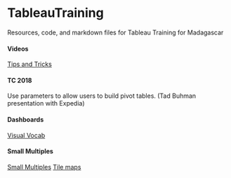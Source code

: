 # TableauTraining
Resources, code, and markdown files for Tableau Training for Madagascar

#### Videos
[Tips and Tricks](https://www.youtube.com/watch?v=CAZ3IAJEuCI)

#### TC 2018
Use parameters to allow users to build pivot tables. (Tad Buhman presentation with Expedia)

#### Dashboards
[Visual Vocab](https://public.tableau.com/en-us/s/gallery/visual-vocabulary?gallery=votd)  

#### Small Multiples
[Small Multiples](https://www.ryansleeper.com/how-to-make-trellis-tile-small-multiple-maps-in-tableau/)
[Tile maps](https://www.tableau.com/about/blog/2016/5/how-create-small-multiple-tile-map-54303)


